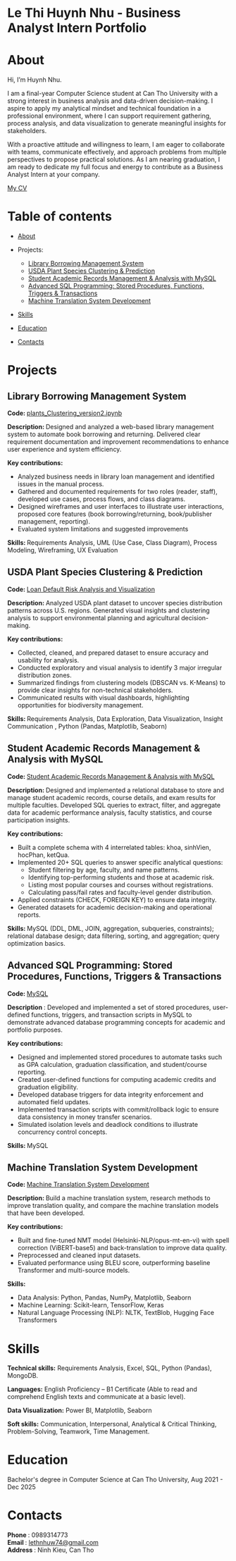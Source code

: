 # Le Thi Huynh Nhu - Business Analyst Intern Portfolio
# About
Hi, I’m Huynh Nhu.

I am a final-year Computer Science student at Can Tho University with a strong interest in business analysis and data-driven decision-making. I aspire to apply my analytical mindset and technical foundation in a professional environment, where I can support requirement gathering, process analysis, and data visualization to generate meaningful insights for stakeholders.

With a proactive attitude and willingness to learn, I am eager to collaborate with teams, communicate effectively, and approach problems from multiple perspectives to propose practical solutions. As I am nearing graduation, I am ready to dedicate my full focus and energy to contribute as a Business Analyst Intern at your company.

[My CV](https://github.com/lthnhuw/PortfolioBAIntern/blob/main/MyCV.pdf)  

# Table of contents
  - [About](https://github.com/lthnhuw/PortfolioBAIntern/blob/main/README.md)  

  - Projects:
    - [Library Borrowing Management System](https://github.com/lthnhuw/Library-Borrowing-Management-System)
    - [USDA Plant Species Clustering & Prediction](https://github.com/lthnhuw/USDA-Plant-Species-Clustering-Prediction)
    - [Student Academic Records Management & Analysis with MySQL](https://github.com/lthnhuw/Projects/blob/main/student.sql)
    - [Advanced SQL Programming: Stored Procedures, Functions, Triggers & Transactions](https://github.com/lthnhuw/Projects/blob/main/project.sql)
    - [Machine Translation System Development](https://github.com/lthnhuw/Projects/blob/main/NLP.ipynb)
    

  - [Skills](https://github.com/lthnhuw/PortfolioBAIntern/blob/main/README.md/#skills )  

  - [Education](https://github.com/lthnhuw/PortfolioBAIntern/blob/main/README.md/#education )  

  - [Contacts](https://github.com/lthnhuw/PortfolioBAIntern/blob/main/README.md/#contact )
# Projects  
## <B> Library Borrowing Management System </B>
<B> Code: </B> [plants_Clustering_version2.ipynb](https://github.com/lthnhuw/Library-Borrowing-Management-System)  

<B>Description: </B> Designed and analyzed a web-based library management system to automate book borrowing and returning. Delivered clear requirement documentation and improvement recommendations to enhance user experience and system efficiency.  

<B> Key contributions: </B>  
- Analyzed business needs in library loan management and identified issues in the manual process.
- Gathered and documented requirements for two roles (reader, staff), developed use cases, process flows, and class diagrams.
- Designed wireframes and user interfaces to illustrate user interactions, proposed core features (book borrowing/returning, book/publisher management, reporting).
- Evaluated system limitations and suggested improvements


<B> Skills: </B> Requirements Analysis, UML (Use Case, Class Diagram), Process Modeling, Wireframing, UX Evaluation 

## <B> USDA Plant Species Clustering & Prediction</B>  
<B> Code: </B>  [Loan Default Risk Analysis and Visualization](https://github.com/lthnhuw/USDA-Plant-Species-Clustering-Prediction)  

<B> Description: </B> Analyzed USDA plant dataset to uncover species distribution patterns across U.S. regions. Generated visual insights and clustering analysis to support environmental planning and agricultural decision-making. 

<B> Key contributions: </B>  
- Collected, cleaned, and prepared dataset to ensure accuracy and usability for analysis.
- Conducted exploratory and visual analysis to identify 3 major irregular distribution zones.
- Summarized findings from clustering models (DBSCAN vs. K-Means) to provide clear insights for non-technical stakeholders.
- Communicated results with visual dashboards, highlighting opportunities for biodiversity management.

<B> Skills: </B> Requirements Analysis, Data Exploration, Data Visualization, Insight Communication , Python (Pandas, Matplotlib, Seaborn)  
## <B> Student Academic Records Management & Analysis with MySQL </B>  
<B> Code: </B> [Student Academic Records Management & Analysis with MySQL](https://github.com/lthnhuw/Projects/blob/main/student.sql) 

<B> Description: </B> Designed and implemented a relational database to store and manage student academic records, course details, and exam results for multiple faculties. Developed SQL queries to extract, filter, and aggregate data for academic performance analysis, faculty statistics, and course participation insights.  

<B> Key contributions: </B>  
- Built a complete schema with 4 interrelated tables: khoa, sinhVien, hocPhan, ketQua.
- Implemented 20+ SQL queries to answer specific analytical questions:
  - Student filtering by age, faculty, and name patterns.
  - Identifying top-performing students and those at academic risk.
  - Listing most popular courses and courses without registrations.
  - Calculating pass/fail rates and faculty-level gender distribution.
- Applied constraints (CHECK, FOREIGN KEY) to ensure data integrity.
- Generated datasets for academic decision-making and operational reports.

<B> Skills: </B>  MySQL (DDL, DML, JOIN, aggregation, subqueries, constraints); relational database design; data filtering, sorting, and aggregation; query optimization basics.
## <B>Advanced SQL Programming: Stored Procedures, Functions, Triggers & Transactions</B>  
<B> Code: </B>  [MySQL](https://github.com/lthnhuw/Projects/blob/main/project.sql)

<B> Description </B>:  Developed and implemented a set of stored procedures, user-defined functions, triggers, and transaction scripts in MySQL to demonstrate advanced database programming concepts for academic and portfolio purposes.  

<B> Key contributions: </B>  
- Designed and implemented stored procedures to automate tasks such as GPA calculation, graduation classification, and student/course reporting.
- Created user-defined functions for computing academic credits and graduation eligibility.
- Developed database triggers for data integrity enforcement and automated field updates.
- Implemented transaction scripts with commit/rollback logic to ensure data consistency in money transfer scenarios.
- Simulated isolation levels and deadlock conditions to illustrate concurrency control concepts.

<B> Skills: </B> MySQL
## <B> Machine Translation System Development </B>  
<B> Code: </B> [Machine Translation System Development](https://github.com/lthnhuw/Projects/blob/main/NLP.ipynb)  

<B>Description: </B> Build a machine translation system, research methods to improve translation quality, and compare the machine translation models that have been developed.

<B> Key contributions: </B>  
- Built and fine-tuned NMT model (Helsinki-NLP/opus-mt-en-vi) with spell correction (ViBERT-base5) and back-translation to improve data quality.
- Preprocessed and cleaned input datasets.
- Evaluated performance using BLEU score, outperforming baseline Transformer and multi-source models.

<B> Skills: </B>  
- Data Analysis: Python, Pandas, NumPy, Matplotlib, Seaborn
- Machine Learning: Scikit-learn, TensorFlow, Keras
- Natural Language Processing (NLP): NLTK, TextBlob, Hugging Face Transformers
# Skills
<B>Technical skills:</B> Requirements Analysis, Excel, SQL, Python (Pandas), MongoDB.

<B>Languages:</B> English Proficiency – B1 Certificate (Able to read and comprehend English texts and communicate at a basic level).  


<B>Data Visualization:</B> Power BI, Matplotlib, Seaborn

<B>Soft skills:</B> Communication, Interpersonal, Analytical & Critical Thinking, Problem-Solving, Teamwork, Time Management.
# Education  
Bachelor's degree in Computer Science at Can Tho University, Aug 2021 - Dec 2025  
# Contacts  
<B> Phone </B>: 0989314773  
<B> Email </B>: lethnhuw74@gmail.com  
<B> Address </B>: Ninh Kieu, Can Tho


